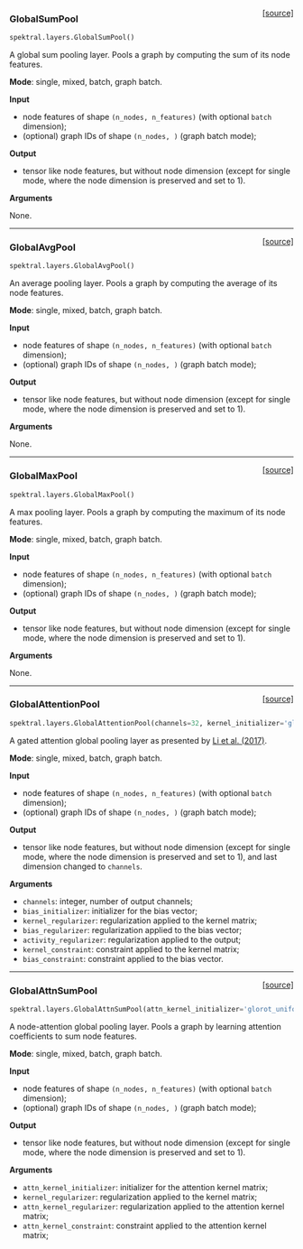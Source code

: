 <span style="float:right;">[[source]](https://github.com/danielegrattarola/spektral/blob/master/spektral/layers/pooling.py#L10)</span>
### GlobalSumPool

```python
spektral.layers.GlobalSumPool()
```


A global sum pooling layer. Pools a graph by computing the sum of its node
features.

**Mode**: single, mixed, batch, graph batch.

**Input**

- node features of shape `(n_nodes, n_features)` (with optional `batch`
dimension);
- (optional) graph IDs of shape `(n_nodes, )` (graph batch mode);

**Output**

- tensor like node features, but without node dimension (except for single
mode, where the node dimension is preserved and set to 1).

**Arguments**

None.


----

<span style="float:right;">[[source]](https://github.com/danielegrattarola/spektral/blob/master/spektral/layers/pooling.py#L73)</span>
### GlobalAvgPool

```python
spektral.layers.GlobalAvgPool()
```


An average pooling layer. Pools a graph by computing the average of its node
features.

**Mode**: single, mixed, batch, graph batch.

**Input**

- node features of shape `(n_nodes, n_features)` (with optional `batch`
dimension);
- (optional) graph IDs of shape `(n_nodes, )` (graph batch mode);

**Output**

- tensor like node features, but without node dimension (except for single
mode, where the node dimension is preserved and set to 1).

**Arguments**

None.

----

<span style="float:right;">[[source]](https://github.com/danielegrattarola/spektral/blob/master/spektral/layers/pooling.py#L135)</span>
### GlobalMaxPool

```python
spektral.layers.GlobalMaxPool()
```


A max pooling layer. Pools a graph by computing the maximum of its node
features.

**Mode**: single, mixed, batch, graph batch.

**Input**

- node features of shape `(n_nodes, n_features)` (with optional `batch`
dimension);
- (optional) graph IDs of shape `(n_nodes, )` (graph batch mode);

**Output**

- tensor like node features, but without node dimension (except for single
mode, where the node dimension is preserved and set to 1).

**Arguments**

None.

----

<span style="float:right;">[[source]](https://github.com/danielegrattarola/spektral/blob/master/spektral/layers/pooling.py#L197)</span>
### GlobalAttentionPool

```python
spektral.layers.GlobalAttentionPool(channels=32, kernel_initializer='glorot_uniform', bias_initializer='zeros', kernel_regularizer=None, bias_regularizer=None, activity_regularizer=None, kernel_constraint=None, bias_constraint=None)
```


A gated attention global pooling layer as presented by
[Li et al. (2017)](https://arxiv.org/abs/1511.05493).

**Mode**: single, mixed, batch, graph batch.

**Input**

- node features of shape `(n_nodes, n_features)` (with optional `batch`
dimension);
- (optional) graph IDs of shape `(n_nodes, )` (graph batch mode);

**Output**

- tensor like node features, but without node dimension (except for single
mode, where the node dimension is preserved and set to 1), and last
dimension changed to `channels`.

**Arguments**

- `channels`: integer, number of output channels;
- `bias_initializer`: initializer for the bias vector;
- `kernel_regularizer`: regularization applied to the kernel matrix;
- `bias_regularizer`: regularization applied to the bias vector;
- `activity_regularizer`: regularization applied to the output;
- `kernel_constraint`: constraint applied to the kernel matrix;
- `bias_constraint`: constraint applied to the bias vector.

----

<span style="float:right;">[[source]](https://github.com/danielegrattarola/spektral/blob/master/spektral/layers/pooling.py#L317)</span>
### GlobalAttnSumPool

```python
spektral.layers.GlobalAttnSumPool(attn_kernel_initializer='glorot_uniform', kernel_regularizer=None, attn_kernel_regularizer=None, attn_kernel_constraint=None)
```


A node-attention global pooling layer. Pools a graph by learning attention
coefficients to sum node features.

**Mode**: single, mixed, batch, graph batch.

**Input**

- node features of shape `(n_nodes, n_features)` (with optional `batch`
dimension);
- (optional) graph IDs of shape `(n_nodes, )` (graph batch mode);

**Output**

- tensor like node features, but without node dimension (except for single
mode, where the node dimension is preserved and set to 1).

**Arguments**

- `attn_kernel_initializer`: initializer for the attention kernel matrix;
- `kernel_regularizer`: regularization applied to the kernel matrix;  
- `attn_kernel_regularizer`: regularization applied to the attention kernel 
matrix;
- `attn_kernel_constraint`: constraint applied to the attention kernel
matrix;
